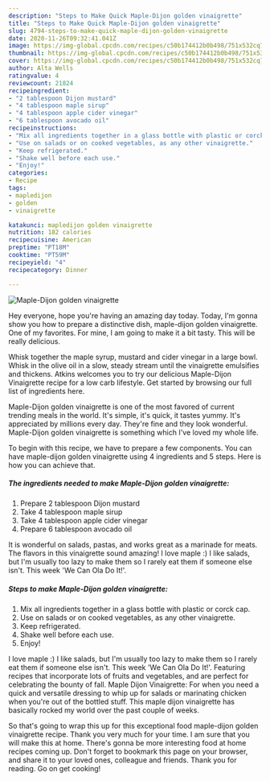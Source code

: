 ```yaml
---
description: "Steps to Make Quick Maple-Dijon golden vinaigrette"
title: "Steps to Make Quick Maple-Dijon golden vinaigrette"
slug: 4794-steps-to-make-quick-maple-dijon-golden-vinaigrette
date: 2020-11-26T09:32:41.041Z
image: https://img-global.cpcdn.com/recipes/c50b174412b0b498/751x532cq70/maple-dijon-golden-vinaigrette-recipe-main-photo.jpg
thumbnail: https://img-global.cpcdn.com/recipes/c50b174412b0b498/751x532cq70/maple-dijon-golden-vinaigrette-recipe-main-photo.jpg
cover: https://img-global.cpcdn.com/recipes/c50b174412b0b498/751x532cq70/maple-dijon-golden-vinaigrette-recipe-main-photo.jpg
author: Alta Wells
ratingvalue: 4
reviewcount: 21824
recipeingredient:
- "2 tablespoon Dijon mustard"
- "4 tablespoon maple sirup"
- "4 tablespoon apple cider vinegar"
- "6 tablespoon avocado oil"
recipeinstructions:
- "Mix all ingredients together in a glass bottle with plastic or corck cap."
- "Use on salads or on cooked vegetables, as any other vinaigrette."
- "Keep refrigerated."
- "Shake well before each use."
- "Enjoy!"
categories:
- Recipe
tags:
- mapledijon
- golden
- vinaigrette

katakunci: mapledijon golden vinaigrette 
nutrition: 182 calories
recipecuisine: American
preptime: "PT18M"
cooktime: "PT59M"
recipeyield: "4"
recipecategory: Dinner

---
```



![Maple-Dijon golden vinaigrette](https://img-global.cpcdn.com/recipes/c50b174412b0b498/751x532cq70/maple-dijon-golden-vinaigrette-recipe-main-photo.jpg)

Hey everyone, hope you're having an amazing day today. Today, I'm gonna show you how to prepare a distinctive dish, maple-dijon golden vinaigrette. One of my favorites. For mine, I am going to make it a bit tasty. This will be really delicious.

Whisk together the maple syrup, mustard and cider vinegar in a large bowl. Whisk in the olive oil in a slow, steady stream until the vinaigrette emulsifies and thickens. Atkins welcomes you to try our delicious Maple-Dijon Vinaigrette recipe for a low carb lifestyle. Get started by browsing our full list of ingredients here.

Maple-Dijon golden vinaigrette is one of the most favored of current trending meals in the world. It's simple, it's quick, it tastes yummy. It's appreciated by millions every day. They're fine and they look wonderful. Maple-Dijon golden vinaigrette is something which I've loved my whole life.


To begin with this recipe, we have to prepare a few components. You can have maple-dijon golden vinaigrette using 4 ingredients and 5 steps. Here is how you can achieve that.

<!--inarticleads1-->

##### The ingredients needed to make Maple-Dijon golden vinaigrette:

1. Prepare 2 tablespoon Dijon mustard
1. Take 4 tablespoon maple sirup
1. Take 4 tablespoon apple cider vinegar
1. Prepare 6 tablespoon avocado oil


It is wonderful on salads, pastas, and works great as a marinade for meats. The flavors in this vinaigrette sound amazing! I love maple :) I like salads, but I&#39;m usually too lazy to make them so I rarely eat them if someone else isn&#39;t. This week &#39;We Can Ola Do It!&#39;. 

<!--inarticleads2-->

##### Steps to make Maple-Dijon golden vinaigrette:

1. Mix all ingredients together in a glass bottle with plastic or corck cap.
1. Use on salads or on cooked vegetables, as any other vinaigrette.
1. Keep refrigerated.
1. Shake well before each use.
1. Enjoy!


I love maple :) I like salads, but I&#39;m usually too lazy to make them so I rarely eat them if someone else isn&#39;t. This week &#39;We Can Ola Do It!&#39;. Featuring recipes that incorporate lots of fruits and vegetables, and are perfect for celebrating the bounty of fall. Maple Dijon Vinaigrette: For when you need a quick and versatile dressing to whip up for salads or marinating chicken when you&#39;re out of the bottled stuff. This maple dijon vinaigrette has basically rocked my world over the past couple of weeks. 

So that's going to wrap this up for this exceptional food maple-dijon golden vinaigrette recipe. Thank you very much for your time. I am sure that you will make this at home. There's gonna be more interesting food at home recipes coming up. Don't forget to bookmark this page on your browser, and share it to your loved ones, colleague and friends. Thank you for reading. Go on get cooking!

